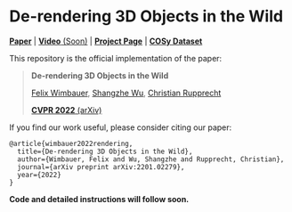 # De-rendering 3D Objects in the Wild
[**Paper**](https://arxiv.org/abs/2201.02279) |  [**Video** (Soon)](#) | [**Project Page**](https://www.robots.ox.ac.uk/~vgg/research/derender3d/) | [**COSy Dataset**](https://www.robots.ox.ac.uk/~vgg/research/derender3d/data/COSy.tar)

This repository is the official implementation of the paper:

> **De-rendering 3D Objects in the Wild**
>
> [Felix Wimbauer](https://www.linkedin.com/in/felixwimbauer), [Shangzhe Wu](https://elliottwu.com/), [Christian Rupprecht](https://chrirupp.github.io/)
> 
> [**CVPR 2022** (arXiv)](https://arxiv.org/abs/2201.02279)

If you find our work useful, please consider citing our paper:
```
@article{wimbauer2022rendering,
  title={De-rendering 3D Objects in the Wild},
  author={Wimbauer, Felix and Wu, Shangzhe and Rupprecht, Christian},
  journal={arXiv preprint arXiv:2201.02279},
  year={2022}
}
```

**Code and detailed instructions will follow soon.**
